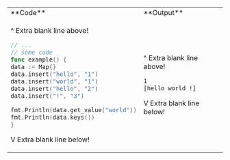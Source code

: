<table>
  <tr>
    <td> **Code** </td> <td> **Output** </td>
  </tr>
  <tr>
  <td>

  ^ Extra blank line above!
  ```go
// ...
// some code
func example() {
  data := Map{}
  data.insert("hello", "1")
  data.insert("world", "1")
  data.insert("hello", "2")
  data.insert("!", "3")

  fmt.Println(data.get_value("world"))
  fmt.Println(data.keys())
}
```
  V Extra blank line below!

  </td>
  <td>

  ^ Extra blank line above!
  ```bash
1
[hello world !]
```
V Extra blank line below!

</td>
</tr>
</table>
